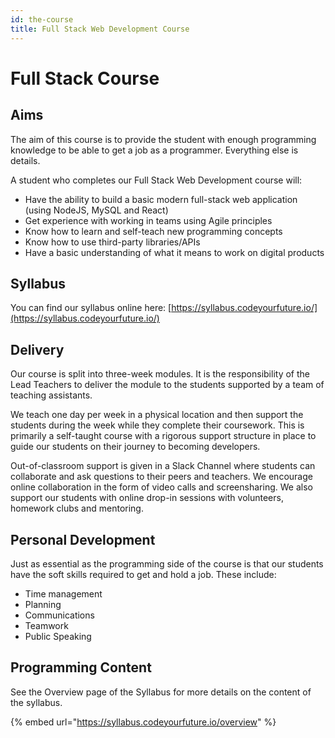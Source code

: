 ```yaml
---
id: the-course
title: Full Stack Web Development Course
---
```


# Full Stack Course

## Aims

The aim of this course is to provide the student with enough programming knowledge to be able to get a job as a programmer. Everything else is details.

A student who completes our Full Stack Web Development course will:

* Have the ability to build a basic modern full-stack web application \(using NodeJS, MySQL and React\)
* Get experience with working in teams using Agile principles
* Know how to learn and self-teach new programming concepts
* Know how to use third-party libraries/APIs
* Have a basic understanding of what it means to work on digital products

## Syllabus

You can find our syllabus online here: [https://syllabus.codeyourfuture.io/](https://syllabus.codeyourfuture.io/)

## Delivery

Our course is split into three-week modules. It is the responsibility of the Lead Teachers to deliver the module to the students supported by a team of teaching assistants.

We teach one day per week in a physical location and then support the students during the week while they complete their coursework. This is primarily a self-taught course with a rigorous support structure in place to guide our students on their journey to becoming developers.

Out-of-classroom support is given in a Slack Channel where students can collaborate and ask questions to their peers and teachers. We encourage online collaboration in the form of video calls and screensharing. We also support our students with online drop-in sessions with volunteers, homework clubs and mentoring.

## Personal Development

Just as essential as the programming side of the course is that our students have the soft skills required to get and hold a job. These include:

* Time management
* Planning
* Communications
* Teamwork
* Public Speaking

## Programming Content

See the Overview page of the Syllabus for more details on the content of the syllabus.

{% embed url="https://syllabus.codeyourfuture.io/overview" %}



